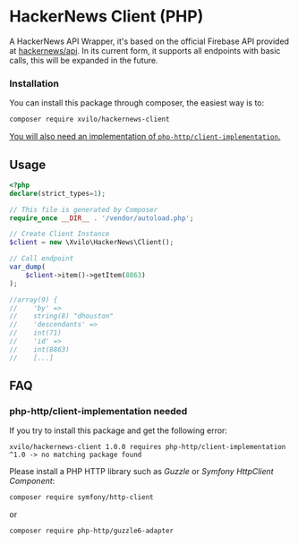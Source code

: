 # HackerNews Client (PHP)

A HackerNews API Wrapper, it's based on the official Firebase API provided at [hackernews/api](https://github.com/hackernews/api).
In its current form, it supports all endpoints with basic calls, this will be expanded in the future.

### Installation
You can install this package through composer, the easiest way is to:

```sh
composer require xvilo/hackernews-client
```

[You will also need an implementation of `php-http/client-implementation`.](#php-httpclient-implementation-needed)

## Usage

```php
<?php
declare(strict_types=1);   

// This file is generated by Composer
require_once __DIR__ . '/vendor/autoload.php';

// Create Client Instance
$client = new \Xvilo\HackerNews\Client();

// Call endpoint
var_dump(
    $client->item()->getItem(8863)
);

//array(9) {
//    'by' =>
//    string(8) "dhouston"
//    'descendants' =>
//    int(71)
//    'id' =>
//    int(8863)
//    [...]

```

## FAQ

### php-http/client-implementation needed
If you try to install this package and get the following error:
```
xvilo/hackernews-client 1.0.0 requires php-http/client-implementation ^1.0 -> no matching package found
```

Please install a PHP HTTP library such as *Guzzle* or *Symfony HttpClient Component*:

```sh
composer require symfony/http-client
```

or

```sh
composer require php-http/guzzle6-adapter
```
